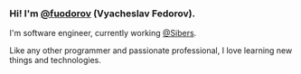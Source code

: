 ### Hi! I'm [**@fuodorov**](https://github.com/fuodorov) (Vyacheslav Fedorov).

I'm software engineer, currently working [@Sibers](https://www.sibers.com). 

<!-- Until 2021, I studied accelerator physics at [@NSU](https://english.nsu.ru), [@ITMO](https://en.itmo.ru) and [@BINP](https://www.inp.nsk.su/budker-institute-of-nuclear-physics). Since 2021, I have been studying software development at [@SibSUTIS](https://sibsutis.ru/en/) and [@Practicum](https://practicum.yandex.com).
 -->
Like any other programmer and passionate professional, I love learning new things and technologies. 

<!--
I'm currently a research software engineer at the Budker Institute of Nuclear Physics in Novosibirsk, Russia where I help write code for modelling electron beam in linear induction accelerator LIA-20.

- ⚡ I’m currently studying at ITMO University and at the Yandex School of Data Analytics as a Python developer. 

**fuodorov/fuodorov** is a ✨ _special_ ✨ repository because its `README.md` (this file) appears on your GitHub profile.

Here are some ideas to get you started:

- 🔭 I’m currently working on ...
- 🌱 I’m currently learning ...
- 👯 I’m looking to collaborate on ...
- 🤔 I’m looking for help with ...
- 💬 Ask me about ...
- 📫 How to reach me: ...
- 😄 Pronouns: ...
- ⚡ Fun fact: ...
-->
